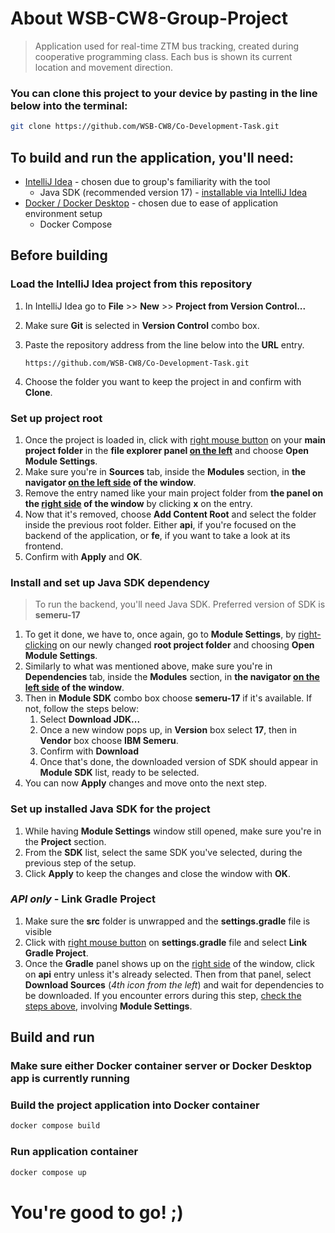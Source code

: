 # About WSB-CW8-Group-Project
> Application used for real-time ZTM bus tracking, created during cooperative programming class. Each bus is shown its current location and movement direction.

### You can clone this project to your device by pasting in the line below into the terminal:

```bash
git clone https://github.com/WSB-CW8/Co-Development-Task.git
```


## To build and run the application, you'll need:
* [IntelliJ Idea](https://www.jetbrains.com/idea/) - chosen due to group's familiarity with the tool
    * Java SDK (recommended version 17) - [installable via IntelliJ Idea](https://www.jetbrains.com/help/idea/sdk.html#change-project-sdk)
* [Docker / Docker Desktop](https://www.docker.com/) - chosen due to ease of application environment setup
    * Docker Compose

## Before building
### Load the IntelliJ Idea project from this repository
1. In IntelliJ Idea go to **File** >> **New** >> **Project from Version Control...**
2. Make sure **Git** is selected in **Version Control** combo box.
3. Paste the repository address from the line below into the **URL** entry.

    ```
    https://github.com/WSB-CW8/Co-Development-Task.git
    ```
4. Choose the folder you want to keep the project in and confirm with **Clone**.

### Set up project root
1. Once the project is loaded in, click with <u>right mouse button</u> on your **main project folder** in the **file explorer panel <u>on the left</u>** and choose **Open Module Settings**.
2. Make sure you're in **Sources** tab, inside the **Modules** section, in **the navigator <u>on the left side</u> of the window**.
3. Remove the entry named like your main project folder from **the panel on the <u>right side</u> of the window** by clicking **x** on the entry.
4. Now that it's removed, choose **Add Content Root** and select the folder inside the previous root folder. Either **api**, if you're focused on the backend of the application, or **fe**, if you want to take a look at its frontend.
5. Confirm with **Apply** and **OK**.

### Install and set up Java SDK dependency
> To run the backend, you'll need Java SDK.
Preferred version of SDK is **semeru-17**

1. To get it done, we have to, once again, go to **Module Settings**, by <u>right-clicking</u> on our newly changed **root project folder** and choosing **Open Module Settings**.
2. Similarly to what was mentioned above, make sure you're in **Dependencies** tab, inside the **Modules** section, in **the navigator <u>on the left side</u> of the window**.
3. Then in **Module SDK** combo box choose **semeru-17** if it's available. If not, follow the steps below:
    1. Select <b>Download JDK...</b>
    2. Once a new window pops up, in <b>Version</b> box select <b>17</b>, then in <b>Vendor</b> box choose <b>IBM Semeru</b>.
    3. Confirm with <b>Download</b>
    4. Once that's done, the downloaded version of SDK should appear in <b>Module SDK</b> list, ready to be selected.
4. You can now **Apply** changes and move onto the next step.
### Set up installed Java SDK for the project
1. While having **Module Settings** window still opened, make sure you're in the **Project** section.
2. From the **SDK** list, select the same SDK you've selected, during the previous step of the setup.
3. Click **Apply** to keep the changes and close the window with **OK**.
### _API only_ - Link Gradle Project
1. Make sure the **src** folder is unwrapped and the **settings.gradle** file is visible
2. Click with <u>right mouse button</u> on **settings.gradle** file and select **Link Gradle Project**.
3. Once the **Gradle** panel shows up on the <u>right side</u> of the window, click on **api** entry unless it's already selected. Then from that panel, select **Download Sources** (<i>4th icon from the left</i>) and wait for dependencies to be downloaded. If you encounter errors during this step, [check the steps above](#install-and-set-up-java-sdk-dependency), involving **Module Settings**.

## Build and run
### Make sure either Docker container server or Docker Desktop app is currently running
### Build the project application into Docker container
```bash
docker compose build
```

### Run application container

```bash
docker compose up
```

# You're good to go! ;)
